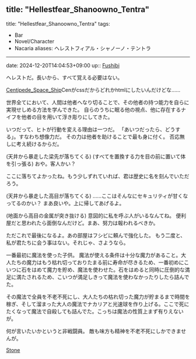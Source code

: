 
title: "Hellestfear_Shanoowno_Tentra"
---
title: "Hellestfear_Shanoowno_Tentra"
tags:
 - Bar
 - Novel/Character
 - Nacaria
aliases: ヘレストフィアル・シャノーノ・テントラ
---

date: 2024-12-20T14:04:53+09:00
up:: [Fushibi](Fushibi.md)

へレストだ。長いから、すべて覚える必要はない。

[Centipede_Space_Ship](Centipede_Space_Ship.md)Cenがcssだからどれかhtmlにしたいんだけどな……


世界全てにおいて、人間は他者へなり切ることで、その他者の持つ能力を自らに実現せしめる方法を学んできた。
自らのうちに眠る他の視点、他に存在するナイフを他者の目を用いて浮き彫りにしてきた。

いつだって、ヒトが行動を変える理由は一つだ。
「あいつだったら、どうする」。すなわち想像力だ。
その力は他者を助けることで最も身に付く。
否応無しに考え続けるからだ。


(天井から暴走した梁先が落ちてくる)
(すべてを置換する力を目の前に置いて体を引っ張る)
おや。客人かい？

ここに落ちてよかったね。もう少しずれていれば、君は歴史に名を刻んでいただろう。

(天井から暴走した高目が落ちてくる)
……ここはそんなにセキュリティが甘くなってるのかい？
まあ良いや。上に帰してあげるよ。

(地面から高目の金属が突き抜ける)
意図的に私を呼ぶ人がいるなんてね。
便利屋だと思われたら面倒なんだけど。まあ、努力は報われるべきか。

ただこれで最後になるよ。あの部屋はフシビに頼んで強化した。
もう二度と、私が君たちに会う事はない。それじゃ、さようなら。


一番最初に魔法を使った子供。
魔法が使える条件は十分な魔力があること。大人たちの魔力はもう枯れ切っておりたまる前に寿命が尽きるため、一番初めにこいつに石をはめて魔力を貯め、魔法を使わせた。石をはめると同時に圧倒的な満足に満たされるため、こいつが満足しきって魔法を使わなかったりしたら詰んでた。

その魔法で全員を不老不死にし、大人たちの枯れ切った魔力が貯まるまで時間を稼ぎ、そして溜まった大人の魔法でナカリアと光速球を作り上げる。ここで死にたくなって魔法で自殺しても詰んでた。こっちは魔法の性質上まず有りえないが。

何が言いたいかというと非戦闘員。
敵も味方も精神を不老不死にしかできませんが。

[Stone](Stone.md)

